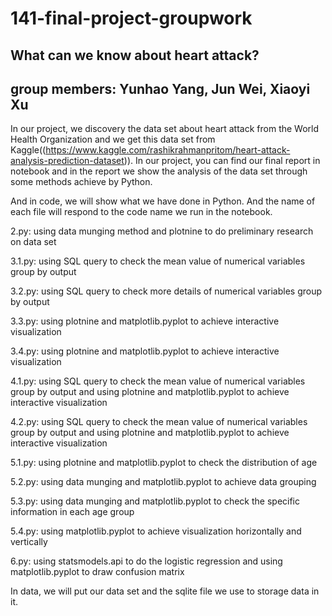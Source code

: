 # 141-final-project-groupwork

## What can we know about heart attack?

## group members: Yunhao Yang, Jun Wei, Xiaoyi Xu

In our project, we discovery the data set about heart attack  from the World Health Organization and we get this data set from Kaggle((https://www.kaggle.com/rashikrahmanpritom/heart-attack-analysis-prediction-dataset)). In our project, you can find our final report in notebook and in the report we show the analysis of the data set through some methods achieve by Python.

And in code, we will show what we have done in Python. And the name of each file will respond to the code name we run in the notebook.

2.py: using data munging method and plotnine to do preliminary research on data set

3.1.py: using SQL query to check the mean value of numerical variables group by output

3.2.py: using SQL query to check more details of numerical variables group by output

3.3.py: using plotnine and matplotlib.pyplot to achieve interactive visualization

3.4.py: using plotnine and matplotlib.pyplot to achieve interactive visualization

4.1.py: using SQL query to check the mean value of numerical variables group by output and using plotnine and matplotlib.pyplot to achieve interactive visualization

4.2.py: using SQL query to check the mean value of numerical variables group by output and using plotnine and matplotlib.pyplot to achieve interactive visualization

5.1.py: using plotnine and matplotlib.pyplot to check the distribution of age

5.2.py: using data munging and matplotlib.pyplot to achieve data grouping

5.3.py: using data munging and matplotlib.pyplot to check the specific information in each age group

5.4.py: using matplotlib.pyplot to achieve visualization horizontally and vertically

6.py: using statsmodels.api to do the logistic regression and using matplotlib.pyplot to draw confusion matrix

In data, we will put our data set and the sqlite file we use to storage data in it.
